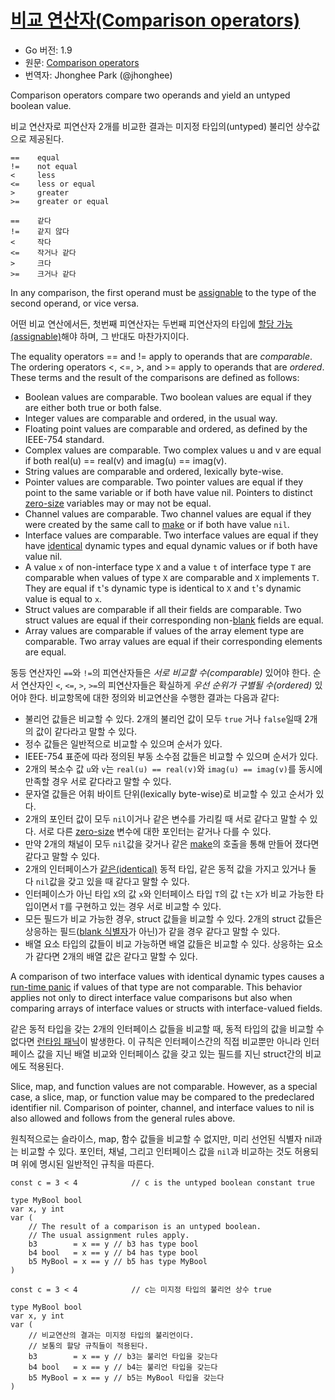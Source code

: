 # [비교 연산자(Comparison operators)](#comparison-operators)

* Go 버전: 1.9
* 원문: [Comparison operators](https://golang.org/ref/spec#Comparison_operators)
* 번역자: Jhonghee Park (@jhonghee)

Comparison operators compare two operands and yield an untyped boolean value.

비교 연산자로 피연산자 2개를 비교한 결과는 미지정 타입의(untyped) 불리언 상수값으로 제공된다.

```
==    equal
!=    not equal
<     less
<=    less or equal
>     greater
>=    greater or equal
```

```
==    같다
!=    같지 않다
<     작다
<=    작거나 같다
>     크다
>=    크거나 같다
```

In any comparison, the first operand must be [assignable](/Properties%20of%20types%20and%20values/assignability.html) to the type of the second operand, or vice versa.

어떤 비교 연산에서든, 첫번째 피연산자는 두번째 피연산자의 타입에 [할당 가능(assignable)](/Properties%20of%20types%20and%20values/assignability.html)해야 하며, 그 반대도 마찬가지이다.

The equality operators == and != apply to operands that are *comparable*. The ordering operators <, <=, >, and >= apply to operands that are *ordered*. These terms and the result of the comparisons are defined as follows:

  * Boolean values are comparable. Two boolean values are equal if they are either both true or both false.
  * Integer values are comparable and ordered, in the usual way.
  * Floating point values are comparable and ordered, as defined by the IEEE-754 standard.
  * Complex values are comparable. Two complex values u and v are equal if both real(u) == real(v) and imag(u) == imag(v).
  * String values are comparable and ordered, lexically byte-wise.
  * Pointer values are comparable. Two pointer values are equal if they point to the same variable or if both have value nil. Pointers to distinct [zero-size](/System%20considerations/size_and_alignment_guarantees.html) variables may or may not be equal.
  * Channel values are comparable. Two channel values are equal if they were created by the same call to [make](/making_slices,_maps_and_channels.html) or if both have value `nil`.
  * Interface values are comparable. Two interface values are equal if they have [identical](/Properties%20of%20types%20and%20values/type_identity.html) dynamic types and equal dynamic values or if both have value nil.
  * A value `x` of non-interface type `X` and a value `t` of interface type `T` are comparable when values of type `X` are comparable and `X` implements `T`. They are equal if `t`'s dynamic type is identical to `X` and `t`'s dynamic value is equal to `x`.
  * Struct values are comparable if all their fields are comparable. Two struct values are equal if their corresponding non-[blank](/Declarations%20and%20scope/blank_identifier.html) fields are equal.
  * Array values are comparable if values of the array element type are comparable. Two array values are equal if their corresponding elements are equal.

동등 연산자인 `==`와 `!=`의 피연산자들은 *서로 비교할 수(comparable)* 있어야 한다. 순서 연산자인 `<`, `<=`, `>`, `>=`의 피연산자들은 확실하게 *우선 순위가 구별될 수(ordered)* 있어야 한다. 비교항목에 대한 정의와 비교연산을 수행한 결과는 다음과 같다:

 * 불리언 값들은 비교할 수 있다. 2개의 불리언 값이 모두 `true` 거나 `false`일때 2개의 값이 같다라고 말할 수 있다.
 * 정수 값들은 일반적으로 비교할 수 있으며 순서가 있다.
 * IEEE-754 표준에 따라 정의된 부동 소수점 값들은 비교할 수 있으며 순서가 있다.
 * 2개의 복소수 값 `u`와 `v`는 `real(u) == real(v)`와 `imag(u) == imag(v)`를 동시에 만족할 경우 서로 같다라고 말할 수 있다.
 * 문자열 값들은 어휘 바이트 단위(lexically byte-wise)로 비교할 수 있고 순서가 있다.
 * 2개의 포인터 값이 모두 `nil`이거나 같은 변수를 가리킬 때 서로 같다고 말할 수 있다. 서로 다른 [zero-size](/System%20considerations/size_and_alignment_guarantees.html) 변수에 대한 포인터는 같거나 다를 수 있다.
 * 만약 2개의 채널이 모두 `nil`값을 갖거나 같은 [make](/making_slices,_maps_and_channels.html)의 호출을 통해 만들어 졌다면 같다고 말할 수 있다.
 * 2개의 인터페이스가 [같은(identical)](/Properties%20of%20types%20and%20values/type_identity.html) 동적 타입, 같은 동적 값을 가지고 있거나 둘 다 `nil`값을 갖고 있을 때 같다고 말할 수 있다.
 * 인터페이스가 아닌 타입 `X`의 값 `x`와 인터페이스 타입 `T`의 값 `t`는 `X`가 비교 가능한 타입이면서 `T`를 구현하고 있는 경우 서로 비교할 수 있다.
 * 모든 필드가 비교 가능한 경우, struct 값들을 비교할 수 있다. 2개의 struct 값들은 상응하는 필드([blank 식별자](/Declarations%20and%20scope/blank_identifier.html)가 아닌)가 같을 경우 같다고 말할 수 있다.
 * 배열 요소 타입의 값들이 비교 가능하면 배열 값들은 비교할 수 있다. 상응하는 요소가 같다면 2개의 배열 값은 같다고 말할 수 있다.

A comparison of two interface values with identical dynamic types causes a [run-time panic](/Run-time%20panics/) if values of that type are not comparable. This behavior applies not only to direct interface value comparisons but also when comparing arrays of interface values or structs with interface-valued fields.

같은 동적 타입을 갖는 2개의 인터페이스 값들을 비교할 때, 동적 타입의 값을 비교할 수 없다면 [런타임 패닉](/Run-time%20panics/)이 발생한다. 이 규칙은 인터페이스간의 직접 비교뿐만 아니라 인터페이스 값을 지닌 배열 비교와 인터페이스 값을 갖고 있는 필드를 지닌 struct간의 비교에도 적용된다.

Slice, map, and function values are not comparable. However, as a special case, a slice, map, or function value may be compared to the predeclared identifier nil. Comparison of pointer, channel, and interface values to nil is also allowed and follows from the general rules above.

원칙적으로는 슬라이스, map, 함수 값들을 비교할 수 없지만, 미리 선언된 식별자 nil과는 비교할 수 있다. 포인터, 채널, 그리고 인터페이스 값을 `nil`과 비교하는 것도 허용되며 위에 명시된 일반적인 규칙을 따른다.

```
const c = 3 < 4            // c is the untyped boolean constant true

type MyBool bool
var x, y int
var (
	// The result of a comparison is an untyped boolean.
	// The usual assignment rules apply.
	b3        = x == y // b3 has type bool
	b4 bool   = x == y // b4 has type bool
	b5 MyBool = x == y // b5 has type MyBool
)
```

```
const c = 3 < 4            // c는 미지정 타입의 불리언 상수 true

type MyBool bool
var x, y int
var (
	// 비교연산의 결과는 미지정 타입의 불리언이다.
	// 보통의 할당 규칙들이 적용된다.
	b3        = x == y // b3는 불리언 타입을 갖는다
	b4 bool   = x == y // b4는 불리언 타입을 갖는다
	b5 MyBool = x == y // b5는 MyBool 타입을 갖는다
)
```